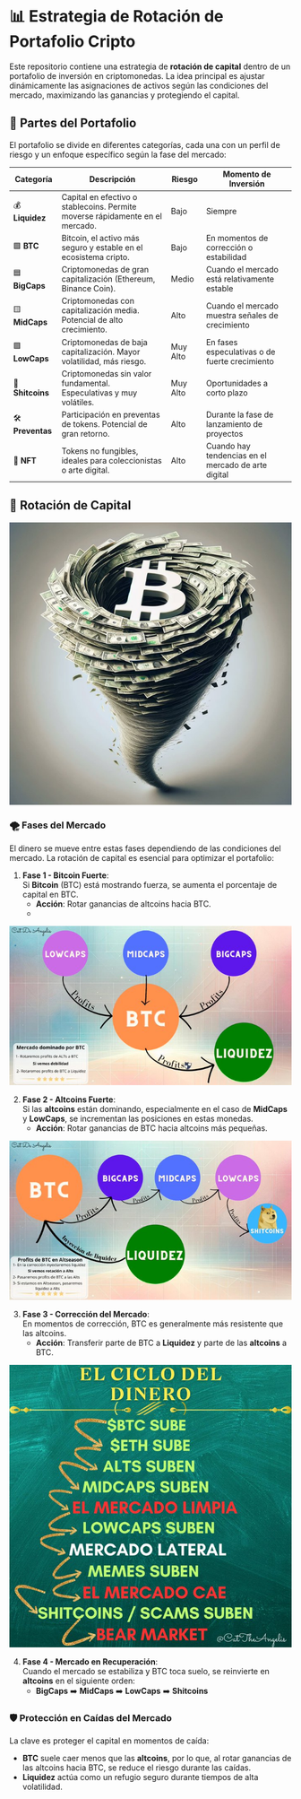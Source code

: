 # 📊 Estrategia de Rotación de Portafolio Cripto

Este repositorio contiene una estrategia de **rotación de capital** dentro de un portafolio de inversión en criptomonedas. La idea principal es ajustar dinámicamente las asignaciones de activos según las condiciones del mercado, maximizando las ganancias y protegiendo el capital.

## 🧩 Partes del Portafolio

El portafolio se divide en diferentes categorías, cada una con un perfil de riesgo y un enfoque específico según la fase del mercado:

| **Categoría**   | **Descripción**                                                                 | **Riesgo**    | **Momento de Inversión** |
|-----------------|---------------------------------------------------------------------------------|---------------|--------------------------|
| 💰 **Liquidez** | Capital en efectivo o stablecoins. Permite moverse rápidamente en el mercado.   | Bajo          | Siempre                  |
| 🟩 **BTC**      | Bitcoin, el activo más seguro y estable en el ecosistema cripto.                | Bajo          | En momentos de corrección o estabilidad |
| 🟦 **BigCaps**  | Criptomonedas de gran capitalización (Ethereum, Binance Coin).                  | Medio         | Cuando el mercado está relativamente estable |
| 🟨 **MidCaps**  | Criptomonedas con capitalización media. Potencial de alto crecimiento.         | Alto          | Cuando el mercado muestra señales de crecimiento |
| 🟪 **LowCaps**  | Criptomonedas de baja capitalización. Mayor volatilidad, más riesgo.            | Muy Alto      | En fases especulativas o de fuerte crecimiento |
| 🛑 **Shitcoins**| Criptomonedas sin valor fundamental. Especulativas y muy volátiles.            | Muy Alto      | Oportunidades a corto plazo |
| 🛠️ **Preventas**| Participación en preventas de tokens. Potencial de gran retorno.               | Alto          | Durante la fase de lanzamiento de proyectos |
| 🎨 **NFT**      | Tokens no fungibles, ideales para coleccionistas o arte digital.                | Alto          | Cuando hay tendencias en el mercado de arte digital |

## 🔁 Rotación de Capital

<img src="./img/porta/1.jpg" alt="ciclos">

### 🌪️ Fases del Mercado

El dinero se mueve entre estas fases dependiendo de las condiciones del mercado. La rotación de capital es esencial para optimizar el portafolio:

1. **Fase 1 - Bitcoin Fuerte**:  
   Si **Bitcoin** (BTC) está mostrando fuerza, se aumenta el porcentaje de capital en BTC.
   - **Acción**: Rotar ganancias de altcoins hacia BTC.
   - 
<img src="./img/porta/2.jpg" alt="ciclos">

2. **Fase 2 - Altcoins Fuerte**:  
   Si las **altcoins** están dominando, especialmente en el caso de **MidCaps** y **LowCaps**, se incrementan las posiciones en estas monedas.
   - **Acción**: Rotar ganancias de BTC hacia altcoins más pequeñas.

<img src="./img/porta/3.jpg" alt="ciclos">

3. **Fase 3 - Corrección del Mercado**:  
   En momentos de corrección, BTC es generalmente más resistente que las altcoins.
   - **Acción**: Transferir parte de BTC a **Liquidez** y parte de las **altcoins** a BTC.

<img src="./img/porta/4.jpg" alt="ciclos">

4. **Fase 4 - Mercado en Recuperación**:  
   Cuando el mercado se estabiliza y BTC toca suelo, se reinvierte en **altcoins** en el siguiente orden:
   - **BigCaps** ➡️ **MidCaps** ➡️ **LowCaps** ➡️ **Shitcoins**

### 🛡️ Protección en Caídas del Mercado

La clave es proteger el capital en momentos de caída:

- **BTC** suele caer menos que las **altcoins**, por lo que, al rotar ganancias de las altcoins hacia BTC, se reduce el riesgo durante las caídas.
- **Liquidez** actúa como un refugio seguro durante tiempos de alta volatilidad.
